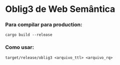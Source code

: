 # Oblig3 de Web Semântica

### Para compilar para production:
`cargo build --release`

### Como usar:
`target/release/oblig3 <arquivo_ttl> <arquivo_rq>`
